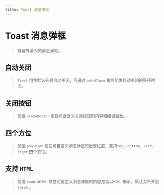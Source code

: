 ```yaml
---
title: Toast 消息弹框
---
```

# Toast 消息弹框

><font size="2"> 屏幕外滑入的消息弹框。</font>

## 自动关闭

><font size="2">`Toast` 组件默认开启自动关闭，可通过 `autoClose` 属性配置自动关闭的等待时间。</font>


<ClientOnly>
  <toast-demos1></toast-demos1>
</ClientOnly>

## 关闭按钮

><font size="2">配置 `closeButton` 属性可自定义关闭按钮的内容和回调函数。</font>


<ClientOnly>
  <toast-demos2></toast-demos2>
</ClientOnly>

## 四个方位

><font size="2">配置 `position` 属性可自定义消息弹框的出现位置，支持`top`、`bottom`、`left`、`right` 四个方位。</font>


<ClientOnly>
  <toast-demos3></toast-demos3>
</ClientOnly>

## 支持 `HTML`

><font size="2">配置 `enableHTML` 属性可自定义消息弹框的内容是否以`HTML` 展示，默认为不开启 `false` 。</font>


<ClientOnly>
  <toast-demos4></toast-demos4>
</ClientOnly>